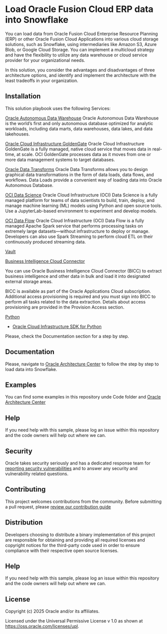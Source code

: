 # Load Oracle Fusion Cloud ERP data into Snowflake

You can load data from Oracle Fusion Cloud Enterprise Resource Planning (ERP) or other Oracle Fusion Cloud Applications into various cloud storage solutions, such as Snowflake, using intermediaries like Amazon S3, Azure Blob, or Google Cloud Storage. You can implement a multicloud strategy and have the flexibility to utilize any data warehouse or cloud service provider for your organizational needs.

In this solution, you consider the advantages and disadvantages of three architecture options, and identify and implement the architecture with the least tradeoffs in your organization.

## Installation

This solution playbook uses the following Services:

[Oracle Autonomous Data Warehouse](https://www.oracle.com/autonomous-database/autonomous-data-warehouse/)
Oracle Autonomous Data Warehouse is the world’s first and only autonomous database optimized for analytic workloads, including data marts, data warehouses, data lakes, and data lakehouses.

[Oracle Cloud Infrastructure GoldenGate](https://docs.oracle.com/en/cloud/paas/goldengate-service/druyg/index.html)
Oracle Cloud Infrastructure GoldenGate is a fully managed, native cloud service that moves data in real-time, at scale. OCI GoldenGate processes data as it moves from one or more data management systems to target databases. 

[Oracle Data Transforms]([https://docs.oracle.com/en-us/iaas/data-integration/home.htm](https://docs.oracle.com/en/cloud/paas/autonomous-database/serverless/adbsb/catalog-entities.html))
Oracle Data Transforms allows you to design graphical data transformations in the form of data loads, data flows, and workflows. Data Loads provide a convenient way of loading data into Oracle Autonomous Database.

[OCI Data Science](https://www.oracle.com/artificial-intelligence/data-science/)
Oracle Cloud Infrastructure (OCI) Data Science is a fully managed platform for teams of data scientists to build, train, deploy, and manage machine learning (ML) models using Python and open source tools. Use a JupyterLab-based environment to experiment and develop models.

[OCI Data Flow](https://www.oracle.com/big-data/data-flow/)
Oracle Cloud Infrastructure (OCI) Data Flow is a fully managed Apache Spark service that performs processing tasks on extremely large datasets—without infrastructure to deploy or manage. Developers can also use Spark Streaming to perform cloud ETL on their continuously produced streaming data. 

[Vault](https://docs.oracle.com/en-us/iaas/Content/KeyManagement/Tasks/managingvaults.htm)

[Business Intelligence Cloud Connector](https://docs.oracle.com/en/cloud/saas/applications-common/24c/biacc/overview-of-business-intelligence-cloud-connector.html#u00180685)

You can use Oracle Business Intelligence Cloud Connector (BICC) to extract business intelligence and other data in bulk and load it into designated external storage areas.

BICC is available as part of the Oracle Applications Cloud subscription. Additional access provisioning is required and you must sign into BICC to perform all tasks related to the data extraction. Details about access provisioning are provided in the Provision Access section.

[Python](https://www.python.org/)
  - [Oracle Cloud Infrastructure SDK for Python](https://docs.oracle.com/en-us/iaas/Content/API/SDKDocs/pythonsdk.htm)

Please, check the Documentation section for a step by step.

## Documentation

Please, navigate to [Oracle Architecture Center](https://docs.oracle.com/en/solutions/load-fusion-erp-data-snowflake/index.html) to follow the step by step to load data into Snowflake.

## Examples

You can find some examples in this repository unde Code folder and [Oracle Architecture Center](https://docs.oracle.com/en/solutions/load-fusion-erp-data-snowflake/index.html)

## Help
If you need help with this sample, please log an issue within this repository and the code owners will help out where we can.

## Security

Oracle takes security seriously and has a dedicated response team for [reporting security vulnerabilities](./SECURITY.md) and to answer any security and vulnerability related questions.

## Contributing
This project welcomes contributions from the community. Before submitting a pull request, please [review our contribution guide](./CONTRIBUTING.md)

## Distribution
Developers choosing to distribute a binary implementation of this project are responsible for obtaining and providing all required licenses and copyright notices for the third-party code used in order to ensure compliance with their respective open source licenses.

## Help

If you need help with this sample, please log an issue within this repository and the code owners will help out where we can.

## License

Copyright (c) 2025 Oracle and/or its affiliates. 

Licensed under the Universal Permissive License v 1.0 as shown at 
https://oss.oracle.com/licenses/upl.
